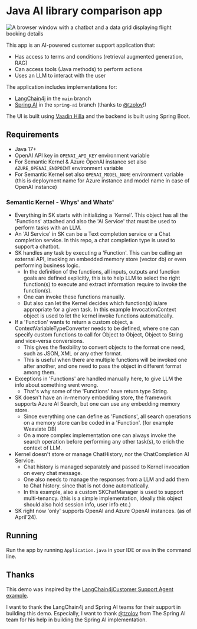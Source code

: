 # Java AI library comparison app

![A browser window with a chatbot and a data grid displaying flight booking details](screenshot.jpg)

This app is an AI-powered customer support application that:

- Has access to terms and conditions (retrieval augmented generation, RAG)
- Can access tools (Java methods) to perform actions
- Uses an LLM to interact with the user

The application includes implementations for: 

- [LangChain4j](https://github.com/langchain4j/langchain4j) in the `main` branch
- [Spring AI](https://spring.io/projects/spring-ai/) in the `spring-ai` branch (thanks to [@tzolov](https://github.com/tzolov)!)

The UI is built using [Vaadin Hilla](https://vaadin.com) and the backend is built using Spring Boot.

## Requirements
- Java 17+
- OpenAI API key in `OPENAI_API_KEY` environment variable
- For Semantic Kernel & Azure OpenAI instance set also `AZURE_OPENAI_ENDPOINT` environment variable
- For Semantic Kernel set also `OPENAI_MODEL_NAME` environment variable (this is deployment name for Azure instance and model name in case of OpenAI instance)

### Semantic Kernel - Whys' and Whats'
- Everything in SK starts with initializing a 'Kernel'. This object has all the 'Functions' attached and also the 'AI Service' that must be used to perform tasks with an LLM.
- An 'AI Service' in SK can be a Text completion service or a Chat completion service. In this repo, a chat completion type is used to support a chatbot.
- SK handles any task by executing a 'Function'. This can be calling an external API, invoking an embedded memory store (vector db) or even performing business logic.
  - In the definition of the functions, all inputs, outputs and function goals are defined explicitly, this is to help LLM to select the right function(s) to execute and extract information require to invoke the function(s).
  - One can invoke these functions manually.
  - But also can let the Kernel decides which function(s) is/are appropriate for a given task. In this example InvocationContext object is used to let the kernel invoke functions automatically.
- If a 'Function' wants to return a custom object, a ContextVariableTypeConverter needs to be defined, where one can specify custom functions to call for Object to Object, Object to String and vice-versa conversions. 
  - This gives the flexibility to convert objects to the format one need, such as JSON, XML or any other format.
  - This is useful when there are multiple functions will be invoked one after another, and one need to pass the object in different format among them.
- Exceptions in 'Functions' are handled manually here, to give LLM the info about something went wrong. 
  - That's why some of the 'Functions' have return type String.
- SK doesn't have an in-memory embedding store, the framework supports Azure AI Search, but one can use any embedding memory store. 
  - Since everything one can define as 'Functions', all search operations on a memory store can be coded in a 'Function'. (for example Weaviate DB)
  - On a more complex implementation one can always invoke the search operation before performing any other task(s), to erich the context of LLM.
- Kernel doesn't store or manage ChatHistory, nor the ChatCompletion AI Service. 
  - Chat history is managed separately and passed to Kernel invocation on every chat message.
  - One also needs to manage the responses from a LLM and add them to Chat history. since that is not done automatically.
  - In this example, also a custom SKChatManager is used to support multi-tenancy. (this is a simple implementation, ideally this object should also hold session info, user info etc.)
- SK right now 'only' supports OpenAI and Azure OpenAI instances. (as of April'24).

## Running
Run the app by running `Application.java` in your IDE or `mvn` in the command line.

## Thanks
This demo was inspired by the [LangChain4jCustomer Support Agent example](https://github.com/langchain4j/langchain4j-examples/tree/main/spring-boot-example/src/main/java/dev/langchain4j/example).

I want to thank the LangChain4j and Spring AI teams for their support in building this demo.
Especially, I want to thank [@tzolov](https://github.com/tzolov) from The Spring AI team for his help in building the Spring AI implementation.
